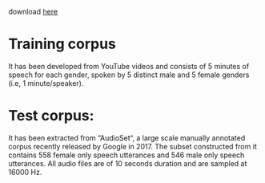 download [here](https://www.dropbox.com/s/sqg7az7fja6rqfw/pygender.zip?dl=1)

# Training corpus

It has been developed from YouTube videos and consists of  5 minutes of 
speech for each gender, spoken by 5 distinct male and 5 female genders (i.e, 1 minute/speaker).

# Test corpus: 

It has been extracted from “AudioSet“, a large scale manually annotated corpus recently released by Google in 2017. 
The subset constructed from it contains 558 female only speech utterances and 546 male only speech utterances. 
All audio files are of 10 seconds duration and are sampled at 16000 Hz.